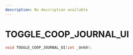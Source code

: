 ```yaml
---
description: No description available 
---
```


# TOGGLE_COOP_JOURNAL_UI

```cpp
void TOGGLE_COOP_JOURNAL_UI(int _Unk0);
```